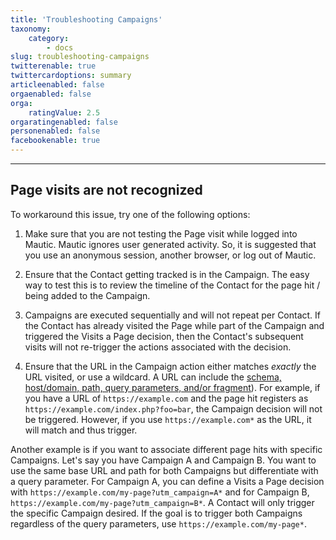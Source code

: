 ```yaml
---
title: 'Troubleshooting Campaigns'
taxonomy:
    category:
        - docs
slug: troubleshooting-campaigns
twitterenable: true
twittercardoptions: summary
articleenabled: false
orgaenabled: false
orga:
    ratingValue: 2.5
orgaratingenabled: false
personenabled: false
facebookenable: true
---
```


---------------------

## Page visits are not recognized

To workaround this issue, try one of the following options:

1. Make sure that you are not testing the Page visit while logged into Mautic. Mautic ignores user generated activity. So, it is suggested that you use an anonymous session, another browser, or log out of Mautic.

2) Ensure that the Contact getting tracked is in the Campaign. The easy way to test this is to review the timeline of the Contact for the page hit / being added to the Campaign.

3) Campaigns are executed sequentially and will not repeat per Contact. If the Contact has already visited the Page while part of the Campaign and triggered the Visits a Page decision, then the Contact's subsequent visits will not re-trigger the actions associated with the decision.

4) Ensure that the URL in the Campaign action either matches _exactly_ the URL visited, or use a wildcard. A URL can include the [schema, host/domain, path, query parameters, and/or fragment][url]). For example, if you have a URL of `https://example.com` and the page hit registers as `https://example.com/index.php?foo=bar`, the Campaign decision will not be triggered. However, if you use `https://example.com*` as the URL, it will match and thus trigger.

Another example is if you want to associate different page hits with specific Campaigns. Let's say you have Campaign A and Campaign B. You want to use the same base URL and path for both Campaigns but differentiate with a query parameter.  For Campaign A, you can define a Visits a Page decision with `https://example.com/my-page?utm_campaign=A*` and for Campaign B, `https://example.com/my-page?utm_campaign=B*`. A Contact will only trigger the specific Campaign desired. If the goal is to trigger both Campaigns regardless of the query parameters, use `https://example.com/my-page*`.

[url]: <https://en.wikipedia.org/wiki/Uniform_Resource_Locator>
